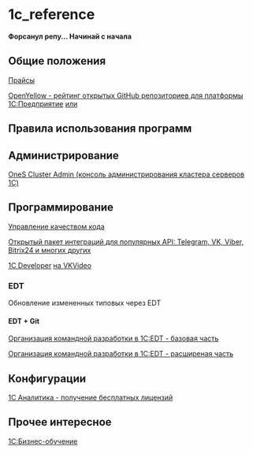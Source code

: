# 1c_reference

**Форсанул репу... Начинай с начала**

## Общие положения

[Прайсы](https://1c.ru/rus/partners/pricelst.jsp)

[OpenYellow - рейтинг открытых GitHub репозиториев для платформы 1С:Предприятие](https://infostart.ru/1c/articles/2029643/)  [или](https://openyellow.notion.site)


## Правила использования программ

## Администрирование
[OneS Cluster Admin (консоль администрирования кластера серверов 1С) ](https://infostart.ru/1c/tools/1489055/)

## Программирование
[Управление качеством кода](https://infostart.ru/1c/articles/1096770/)

[Открытый пакет интеграций для популярных API: Telegram, VK, Viber, Bitrix24 и многих других ](https://infostart.ru/1c/articles/2016164/)

[1C Developer](https://developer.1c.ru/applications/Console/welcome)  [на VKVideo](https://vkvideo.ru/@e1c_community/all/oldest)


### EDT


Обновление измененных типовых через EDT

#### EDT + Git
[Организация командной разработки в 1C:EDT - базовая часть](https://vkvideo.ru/video-198342647_456239182)

[Организация командной разработки в 1C:EDT - расширеная часть](https://vkvideo.ru/video-198342647_456239185)

## Конфигурации

[1С Аналитика - получение бесплатных лицензий](https://vkvideo.ru/video-198342647_456239029)

## Прочее интересное

[1С:Бизнес-обучение](https://its.1c.ru/personal/bizedu)
